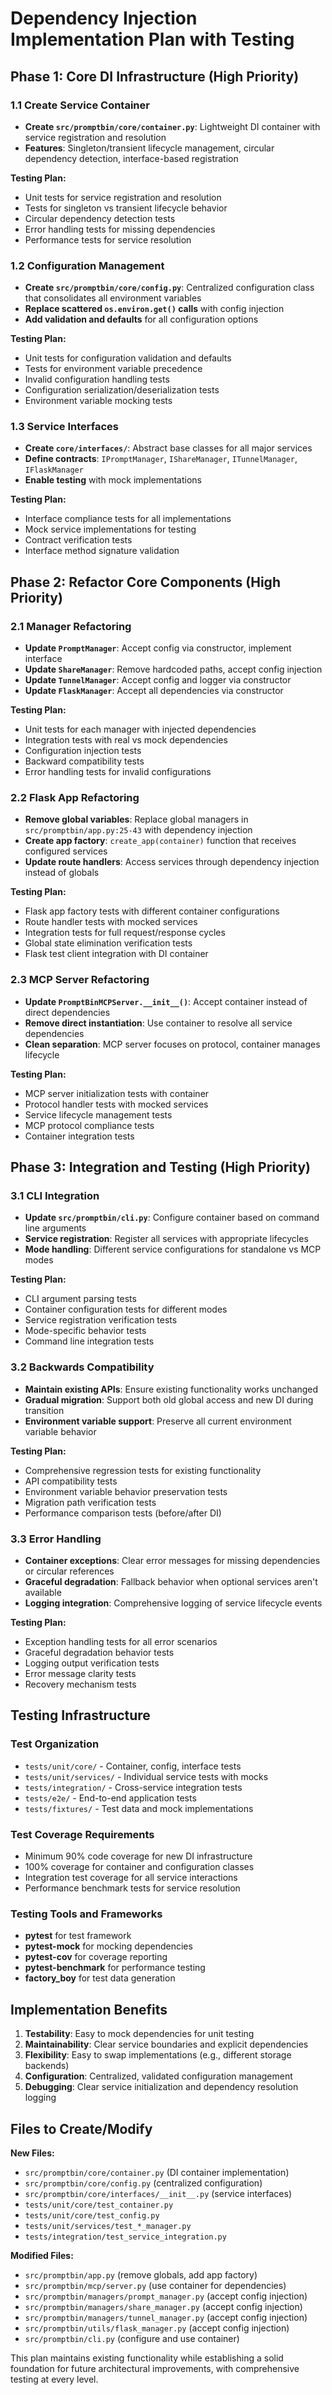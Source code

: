 # Dependency Injection Implementation Plan with Testing

## Phase 1: Core DI Infrastructure (High Priority)

### 1.1 Create Service Container
- **Create `src/promptbin/core/container.py`**: Lightweight DI container with service registration and resolution
- **Features**: Singleton/transient lifecycle management, circular dependency detection, interface-based registration

**Testing Plan:**
- Unit tests for service registration and resolution
- Tests for singleton vs transient lifecycle behavior
- Circular dependency detection tests
- Error handling tests for missing dependencies
- Performance tests for service resolution

### 1.2 Configuration Management  
- **Create `src/promptbin/core/config.py`**: Centralized configuration class that consolidates all environment variables
- **Replace scattered `os.environ.get()` calls** with config injection
- **Add validation and defaults** for all configuration options

**Testing Plan:**
- Unit tests for configuration validation and defaults
- Tests for environment variable precedence
- Invalid configuration handling tests
- Configuration serialization/deserialization tests
- Environment variable mocking tests

### 1.3 Service Interfaces
- **Create `core/interfaces/`**: Abstract base classes for all major services
- **Define contracts**: `IPromptManager`, `IShareManager`, `ITunnelManager`, `IFlaskManager`
- **Enable testing** with mock implementations

**Testing Plan:**
- Interface compliance tests for all implementations
- Mock service implementations for testing
- Contract verification tests
- Interface method signature validation

## Phase 2: Refactor Core Components (High Priority)

### 2.1 Manager Refactoring
- **Update `PromptManager`**: Accept config via constructor, implement interface
- **Update `ShareManager`**: Remove hardcoded paths, accept config injection  
- **Update `TunnelManager`**: Accept config and logger via constructor
- **Update `FlaskManager`**: Accept all dependencies via constructor

**Testing Plan:**
- Unit tests for each manager with injected dependencies
- Integration tests with real vs mock dependencies
- Configuration injection tests
- Backward compatibility tests
- Error handling tests for invalid configurations

### 2.2 Flask App Refactoring
- **Remove global variables**: Replace global managers in `src/promptbin/app.py:25-43` with dependency injection
- **Create app factory**: `create_app(container)` function that receives configured services
- **Update route handlers**: Access services through dependency injection instead of globals

**Testing Plan:**
- Flask app factory tests with different container configurations
- Route handler tests with mocked services
- Integration tests for full request/response cycles
- Global state elimination verification tests
- Flask test client integration with DI container

### 2.3 MCP Server Refactoring  
- **Update `PromptBinMCPServer.__init__()`**: Accept container instead of direct dependencies
- **Remove direct instantiation**: Use container to resolve all service dependencies
- **Clean separation**: MCP server focuses on protocol, container manages lifecycle

**Testing Plan:**
- MCP server initialization tests with container
- Protocol handler tests with mocked services
- Service lifecycle management tests
- MCP protocol compliance tests
- Container integration tests

## Phase 3: Integration and Testing (High Priority)

### 3.1 CLI Integration
- **Update `src/promptbin/cli.py`**: Configure container based on command line arguments
- **Service registration**: Register all services with appropriate lifecycles  
- **Mode handling**: Different service configurations for standalone vs MCP modes

**Testing Plan:**
- CLI argument parsing tests
- Container configuration tests for different modes
- Service registration verification tests
- Mode-specific behavior tests
- Command line integration tests

### 3.2 Backwards Compatibility
- **Maintain existing APIs**: Ensure existing functionality works unchanged
- **Gradual migration**: Support both old global access and new DI during transition
- **Environment variable support**: Preserve all current environment variable behavior

**Testing Plan:**
- Comprehensive regression tests for existing functionality
- API compatibility tests
- Environment variable behavior preservation tests
- Migration path verification tests
- Performance comparison tests (before/after DI)

### 3.3 Error Handling
- **Container exceptions**: Clear error messages for missing dependencies or circular references
- **Graceful degradation**: Fallback behavior when optional services aren't available
- **Logging integration**: Comprehensive logging of service lifecycle events

**Testing Plan:**
- Exception handling tests for all error scenarios
- Graceful degradation behavior tests
- Logging output verification tests
- Error message clarity tests
- Recovery mechanism tests

## Testing Infrastructure

### Test Organization
- `tests/unit/core/` - Container, config, interface tests
- `tests/unit/services/` - Individual service tests with mocks
- `tests/integration/` - Cross-service integration tests
- `tests/e2e/` - End-to-end application tests
- `tests/fixtures/` - Test data and mock implementations

### Test Coverage Requirements
- Minimum 90% code coverage for new DI infrastructure
- 100% coverage for container and configuration classes
- Integration test coverage for all service interactions
- Performance benchmark tests for service resolution

### Testing Tools and Frameworks
- **pytest** for test framework
- **pytest-mock** for mocking dependencies
- **pytest-cov** for coverage reporting
- **pytest-benchmark** for performance testing
- **factory_boy** for test data generation

## Implementation Benefits

1. **Testability**: Easy to mock dependencies for unit testing
2. **Maintainability**: Clear service boundaries and explicit dependencies  
3. **Flexibility**: Easy to swap implementations (e.g., different storage backends)
4. **Configuration**: Centralized, validated configuration management
5. **Debugging**: Clear service initialization and dependency resolution logging

## Files to Create/Modify

**New Files:**
- `src/promptbin/core/container.py` (DI container implementation)
- `src/promptbin/core/config.py` (centralized configuration)
- `src/promptbin/core/interfaces/__init__.py` (service interfaces)
- `tests/unit/core/test_container.py`
- `tests/unit/core/test_config.py`
- `tests/unit/services/test_*_manager.py`
- `tests/integration/test_service_integration.py`

**Modified Files:**  
- `src/promptbin/app.py` (remove globals, add app factory)
- `src/promptbin/mcp/server.py` (use container for dependencies)
- `src/promptbin/managers/prompt_manager.py` (accept config injection)
- `src/promptbin/managers/share_manager.py` (accept config injection)  
- `src/promptbin/managers/tunnel_manager.py` (accept config injection)
- `src/promptbin/utils/flask_manager.py` (accept config injection)
- `src/promptbin/cli.py` (configure and use container)

This plan maintains existing functionality while establishing a solid foundation for future architectural improvements, with comprehensive testing at every level.